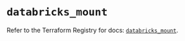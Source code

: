 # `databricks_mount`

Refer to the Terraform Registry for docs: [`databricks_mount`](https://registry.terraform.io/providers/databricks/databricks/1.88.0/docs/resources/mount).

